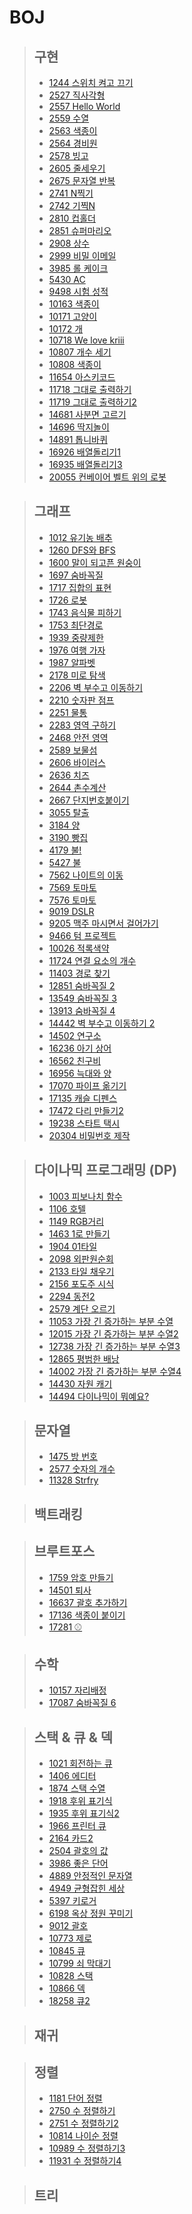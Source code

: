 # BOJ
> ## 구현
>  * [1244 스위치 켜고 끄기](https://github.com/Ji2z/I-Algorithm/blob/main/BOJ/구현/1244_스위치켜고끄기.java)
>  * [2527 직사각형](https://github.com/Ji2z/I-Algorithm/blob/main/BOJ/구현/2527_직사각형.java)
>  * [2557 Hello World](https://github.com/Ji2z/I-Algorithm/blob/main/BOJ/구현/2557_HelloWorld.py)
>  * [2559 수열](https://github.com/Ji2z/I-Algorithm/blob/main/BOJ/구현/2559_수열.java)
>  * [2563 색종이](https://github.com/Ji2z/I-Algorithm/blob/main/BOJ/구현/2563_색종이.java)
>  * [2564 경비원](https://github.com/Ji2z/I-Algorithm/blob/main/BOJ/구현/2564_경비원.java)
>  * [2578 빙고](https://github.com/Ji2z/I-Algorithm/blob/main/BOJ/구현/2578_빙고.java)
>  * [2605 줄세우기](https://github.com/Ji2z/I-Algorithm/blob/main/BOJ/구현/2605_줄세우기.java)
>  * [2675 문자열 반복](https://github.com/Ji2z/I-Algorithm/blob/main/BOJ/구현/2675_문자열반복.java)
>  * [2741 N찍기](https://github.com/Ji2z/I-Algorithm/blob/main/BOJ/구현/2741_N찍기.java)
>  * [2742 기찍N](https://github.com/Ji2z/I-Algorithm/blob/main/BOJ/구현/2742_기찍N.java)
>  * [2810 컵홀더](https://github.com/Ji2z/I-Algorithm/blob/main/BOJ/구현/2810_컵홀더.java)
>  * [2851 슈퍼마리오](https://github.com/Ji2z/I-Algorithm/blob/main/BOJ/구현/2851_슈퍼마리오.java)
>  * [2908 상수](https://github.com/Ji2z/I-Algorithm/blob/main/BOJ/구현/2908_상수.java)
>  * [2999 비밀 이메일](https://github.com/Ji2z/I-Algorithm/blob/main/BOJ/구현/2999_비밀이메일.java)
>  * [3985 롤 케이크](https://github.com/Ji2z/I-Algorithm/blob/main/BOJ/구현/3985_롤케이크.java)
>  * [5430 AC](https://github.com/Ji2z/I-Algorithm/blob/main/BOJ/구현/5430_AC.java)
>  * [9498 시험 성적](https://github.com/Ji2z/I-Algorithm/blob/main/BOJ/구현/9498_시험성적.java)
>  * [10163 색종이](https://github.com/Ji2z/I-Algorithm/blob/main/BOJ/구현/10163_색종이.java)
>  * [10171 고양이](https://github.com/Ji2z/I-Algorithm/blob/main/BOJ/구현/10171_고양이.py)
>  * [10172 개](https://github.com/Ji2z/I-Algorithm/blob/main/BOJ/구현/10172_개.py)
>  * [10718 We love kriii](https://github.com/Ji2z/I-Algorithm/blob/main/BOJ/구현/10718_Welovekriii.py)
>  * [10807 개수 세기](https://github.com/Ji2z/I-Algorithm/blob/main/BOJ/구현/10807_개수세기.java)
>  * [10808 색종이](https://github.com/Ji2z/I-Algorithm/blob/main/BOJ/구현/10808_알파벳개수.java)
>  * [11654 아스키코드](https://github.com/Ji2z/I-Algorithm/blob/main/BOJ/구현/11654_아스키코드.java)
>  * [11718 그대로 출력하기](https://github.com/Ji2z/I-Algorithm/blob/main/BOJ/구현/11718_그대로출력하기.java)
>  * [11719 그대로 출력하기2](https://github.com/Ji2z/I-Algorithm/blob/main/BOJ/구현/11719_그대로출력하기2.java)
>  * [14681 사분면 고르기](https://github.com/Ji2z/I-Algorithm/blob/main/BOJ/구현/14681_사분면고르기.java)
>  * [14696 딱지놀이](https://github.com/Ji2z/I-Algorithm/blob/main/BOJ/구현/14696_딱지놀이.java)
>  * [14891 톱니바퀴](https://github.com/Ji2z/I-Algorithm/blob/main/BOJ/구현/14891_톱니바퀴.java)
>  * [16926 배열돌리기1](https://github.com/Ji2z/I-Algorithm/blob/main/BOJ/구현/16926_배열돌리기1.java)
>  * [16935 배열돌리기3](https://github.com/Ji2z/I-Algorithm/blob/main/BOJ/구현/16935_배열돌리기3.java)
>  * [20055 컨베이어 벨트 위의 로봇](https://github.com/Ji2z/I-Algorithm/blob/main/BOJ/구현/20055_컨베이어벨트위의로봇.java)

> ## 그래프
>  * [1012 유기농 배추](https://github.com/Ji2z/I-Algorithm/blob/main/BOJ/그래프/1012_유기농배추.java)
>  * [1260 DFS와 BFS](https://github.com/Ji2z/I-Algorithm/blob/main/BOJ/그래프/1260_DFS와BFS.java)
>  * [1600 말이 되고픈 원숭이](https://github.com/Ji2z/I-Algorithm/blob/main/BOJ/그래프/1600_말이되고픈원숭이.java)
>  * [1697 숨바꼭질](https://github.com/Ji2z/I-Algorithm/blob/main/BOJ/그래프/1697_숨바꼭질.java)
>  * [1717 집합의 표현](https://github.com/Ji2z/I-Algorithm/blob/main/BOJ/그래프/1717_집합의표현.java)
>  * [1726 로봇](https://github.com/Ji2z/I-Algorithm/blob/main/BOJ/그래프/1726_로봇.java)
>  * [1743 음식물 피하기](https://github.com/Ji2z/I-Algorithm/blob/main/BOJ/그래프/1743_음식물피하기.java)
>  * [1753 최단경로](https://github.com/Ji2z/I-Algorithm/blob/main/BOJ/그래프/1753_최단경로.java)
>  * [1939 중량제한](https://github.com/Ji2z/I-Algorithm/blob/main/BOJ/그래프/1939_중량제한.java)
>  * [1976 여행 가자](https://github.com/Ji2z/I-Algorithm/blob/main/BOJ/그래프/1976_여행가자.java)
>  * [1987 알파벳](https://github.com/Ji2z/I-Algorithm/blob/main/BOJ/그래프/1987_알파벳.java)
>  * [2178 미로 탐색](https://github.com/Ji2z/I-Algorithm/blob/main/BOJ/그래프/2178_미로탐색.java)
>  * [2206 벽 부수고 이동하기](https://github.com/Ji2z/I-Algorithm/blob/main/BOJ/그래프/2206_벽부수고이동하기.java)
>  * [2210 숫자판 점프](https://github.com/Ji2z/I-Algorithm/blob/main/BOJ/그래프/2210_숫자판점프.java)
>  * [2251 물통](https://github.com/Ji2z/I-Algorithm/blob/main/BOJ/그래프/2251_물통.java)
>  * [2283 영역 구하기](https://github.com/Ji2z/I-Algorithm/blob/main/BOJ/그래프/2583_영역구하기.java)
>  * [2468 안전 영역](https://github.com/Ji2z/I-Algorithm/blob/main/BOJ/그래프/2468_안전영역.java)
>  * [2589 보물섬](https://github.com/Ji2z/I-Algorithm/blob/main/BOJ/그래프/2589_보물섬.java)
>  * [2606 바이러스](https://github.com/Ji2z/I-Algorithm/blob/main/BOJ/그래프/2606_바이러스.java)
>  * [2636 치즈](https://github.com/Ji2z/I-Algorithm/blob/main/BOJ/그래프/2636_치즈.java)
>  * [2644 촌수계산](https://github.com/Ji2z/I-Algorithm/blob/main/BOJ/그래프/2644_촌수계산.java)
>  * [2667 단지번호붙이기](https://github.com/Ji2z/I-Algorithm/blob/main/BOJ/그래프/2667_단지번호붙이기.java)
>  * [3055 탈출](https://github.com/Ji2z/I-Algorithm/blob/main/BOJ/그래프/3055_탈출.java)
>  * [3184 양](https://github.com/Ji2z/I-Algorithm/blob/main/BOJ/그래프/3184_양.java)
>  * [3190 빵집](https://github.com/Ji2z/I-Algorithm/blob/main/BOJ/그래프/3190_빵집.java)
>  * [4179 불!](https://github.com/Ji2z/I-Algorithm/blob/main/BOJ/그래프/4179_불!.java)
>  * [5427 불](https://github.com/Ji2z/I-Algorithm/blob/main/BOJ/그래프/5427_불.java)
>  * [7562 나이트의 이동](https://github.com/Ji2z/I-Algorithm/blob/main/BOJ/그래프/7562_나이트의이동.java)
>  * [7569 토마토](https://github.com/Ji2z/I-Algorithm/blob/main/BOJ/그래프/7569_토마토.java)
>  * [7576 토마토](https://github.com/Ji2z/I-Algorithm/blob/main/BOJ/그래프/7576_토마토.java)
>  * [9019 DSLR](https://github.com/Ji2z/I-Algorithm/blob/main/BOJ/그래프/9019_DSLR.java)
>  * [9205 맥주 마시면서 걸어가기](https://github.com/Ji2z/I-Algorithm/blob/main/BOJ/그래프/9205_맥주마시면서걸어가기.java)
>  * [9466 텀 프로젝트](https://github.com/Ji2z/I-Algorithm/blob/main/BOJ/그래프/9466_텀프로젝트.java)
>  * [10026 적록색약](https://github.com/Ji2z/I-Algorithm/blob/main/BOJ/그래프/10026_적록색약.java)
>  * [11724 연결 요소의 개수](https://github.com/Ji2z/I-Algorithm/blob/main/BOJ/그래프/11724_연결요소의개수.java)
>  * [11403 경로 찾기](https://github.com/Ji2z/I-Algorithm/blob/main/BOJ/그래프/11403_경로찾기.java)
>  * [12851 숨바꼭질 2](https://github.com/Ji2z/I-Algorithm/blob/main/BOJ/그래프/12851_숨바꼭질2.java)
>  * [13549 숨바꼭질 3](https://github.com/Ji2z/I-Algorithm/blob/main/BOJ/그래프/13549_숨바꼭질3.java)
>  * [13913 숨바꼭질 4](https://github.com/Ji2z/I-Algorithm/blob/main/BOJ/그래프/13913_숨바꼭질4.java)
>  * [14442 벽 부수고 이동하기 2](https://github.com/Ji2z/I-Algorithm/blob/main/BOJ/그래프/14442_벽부수고이동하기2.java)
>  * [14502 연구소](https://github.com/Ji2z/I-Algorithm/blob/main/BOJ/그래프/14502_연구소.java)
>  * [16236 아기 상어](https://github.com/Ji2z/I-Algorithm/blob/main/BOJ/그래프/16236_아기상어.java)
>  * [16562 친구비](https://github.com/Ji2z/I-Algorithm/blob/main/BOJ/그래프/16562_친구비.java)
>  * [16956 늑대와 양](https://github.com/Ji2z/I-Algorithm/blob/main/BOJ/그래프/16956_늑대와양.java)
>  * [17070 파이프 옮기기](https://github.com/Ji2z/I-Algorithm/blob/main/BOJ/그래프/17070_파이프옮기기.java)
>  * [17135 캐슬 디펜스](https://github.com/Ji2z/I-Algorithm/blob/main/BOJ/그래프/17135_캐슬디펜스.java)
>  * [17472 다리 만들기2](https://github.com/Ji2z/I-Algorithm/blob/main/BOJ/그래프/17472_다리만들기2.java)
>  * [19238 스타트 택시](https://github.com/Ji2z/I-Algorithm/blob/main/BOJ/그래프/19238_스타트택시.java)
>  * [20304 비밀번호 제작](https://github.com/Ji2z/I-Algorithm/blob/main/BOJ/그래프/20304_비밀번호제작.java)

> ## 다이나믹 프로그래밍 (DP)
>  * [1003 피보나치 함수](https://github.com/Ji2z/I-Algorithm/blob/main/BOJ/다이나믹%20프로그래밍_DP/1003_피보나치함수.java)
>  * [1106 호텔](https://github.com/Ji2z/I-Algorithm/blob/main/BOJ/다이나믹%20프로그래밍_DP/1106_호텔.java)
>  * [1149 RGB거리](https://github.com/Ji2z/I-Algorithm/blob/main/BOJ/다이나믹%20프로그래밍_DP/1149_RGB거리.java)
>  * [1463 1로 만들기](https://github.com/Ji2z/I-Algorithm/blob/main/BOJ/다이나믹%20프로그래밍_DP/1463_1로만들기.java)
>  * [1904 01타일](https://github.com/Ji2z/I-Algorithm/blob/main/BOJ/다이나믹%20프로그래밍_DP/1904_01타일.java)
>  * [2098 외판원순회](https://github.com/Ji2z/I-Algorithm/blob/main/BOJ/다이나믹%20프로그래밍_DP/2098_외판원순회.java)
>  * [2133 타일 채우기](https://github.com/Ji2z/I-Algorithm/blob/main/BOJ/다이나믹%20프로그래밍_DP/2133_타일채우기.java)
>  * [2156 포도주 시식](https://github.com/Ji2z/I-Algorithm/blob/main/BOJ/다이나믹%20프로그래밍_DP/2156_포도주시식.java)
>  * [2294 동전2](https://github.com/Ji2z/I-Algorithm/blob/main/BOJ/다이나믹%20프로그래밍_DP/2294_동전2.java)
>  * [2579 계단 오르기](https://github.com/Ji2z/I-Algorithm/blob/main/BOJ/다이나믹%20프로그래밍_DP/2579_계단오르기.java)
>  * [11053 가장 긴 증가하는 부분 수열](https://github.com/Ji2z/I-Algorithm/blob/main/BOJ/다이나믹%20프로그래밍_DP/11053_가장긴증가하는부분수열.java)
>  * [12015 가장 긴 증가하는 부분 수열2](https://github.com/Ji2z/I-Algorithm/blob/main/BOJ/다이나믹%20프로그래밍_DP/12015_가장긴증가하는부분수열2.java)
>  * [12738 가장 긴 증가하는 부분 수열3](https://github.com/Ji2z/I-Algorithm/blob/main/BOJ/다이나믹%20프로그래밍_DP/12738_가장긴증가하는부분수열3.java)
>  * [12865 평범한 배낭](https://github.com/Ji2z/I-Algorithm/blob/main/BOJ/다이나믹%20프로그래밍_DP/12865_평범한배낭.java)
>  * [14002 가장 긴 증가하는 부분 수열4](https://github.com/Ji2z/I-Algorithm/blob/main/BOJ/다이나믹%20프로그래밍_DP/14002_가장긴증가하는부분수열4.java)
>  * [14430 자원 캐기](https://github.com/Ji2z/I-Algorithm/blob/main/BOJ/다이나믹%20프로그래밍_DP/14430_자원캐기.java)
>  * [14494 다이나믹이 뭐예요?](https://github.com/Ji2z/I-Algorithm/blob/main/BOJ/다이나믹%20프로그래밍_DP/14494_다이나믹이뭐예요.java)

> ## 문자열
>  * [1475 방 번호](https://github.com/Ji2z/I-Algorithm/blob/main/BOJ/문자열/1475_방번호.java)
>  * [2577 숫자의 개수](https://github.com/Ji2z/I-Algorithm/blob/main/BOJ/문자열/2577_숫자의개수.java)
>  * [11328 Strfry](https://github.com/Ji2z/I-Algorithm/blob/main/BOJ/문자열/11328_Strfry.java)

> ## 백트래킹

> ## 브루트포스
>  * [1759 암호 만들기](https://github.com/Ji2z/I-Algorithm/blob/main/BOJ/브루트포스/1759_암호만들기.java)
>  * [14501 퇴사](https://github.com/Ji2z/I-Algorithm/blob/main/BOJ/브루트포스/14501_퇴사.java)
>  * [16637 괄호 추가하기](https://github.com/Ji2z/I-Algorithm/blob/main/BOJ/브루트포스/16637_괄호추가하기.java)
>  * [17136 색종이 붙이기](https://github.com/Ji2z/I-Algorithm/blob/main/BOJ/브루트포스/17136_색종이붙이기.java)
>  * [17281 ⚾](https://github.com/Ji2z/I-Algorithm/blob/main/BOJ/브루트포스/17281_⚾.java)

> ## 수학
>  * [10157 자리배정](https://github.com/Ji2z/I-Algorithm/blob/main/BOJ/수학/10157_자리배정.java)
>  * [17087 숨바꼭질 6](https://github.com/Ji2z/I-Algorithm/blob/main/BOJ/수학/17087_숨바꼭질6.java)

> ## 스택 & 큐 & 덱
>  * [1021 회전하는 큐](https://github.com/Ji2z/I-Algorithm/blob/main/BOJ/스택%20&%20큐%20&%20덱/1021_회전하는큐.java)
>  * [1406 에디터](https://github.com/Ji2z/I-Algorithm/blob/main/BOJ/스택%20&%20큐%20&%20덱/1406_에디터.java)
>  * [1874 스택 수열](https://github.com/Ji2z/I-Algorithm/blob/main/BOJ/스택%20&%20큐%20&%20덱/1874_스택수열.java)
>  * [1918 후위 표기식](https://github.com/Ji2z/I-Algorithm/blob/main/BOJ/스택%20&%20큐%20&%20덱/1918_후위표기식.java)
>  * [1935 후위 표기식2](https://github.com/Ji2z/I-Algorithm/blob/main/BOJ/스택%20&%20큐%20&%20덱/1935_후위표기식2.java)
>  * [1966 프린터 큐](https://github.com/Ji2z/I-Algorithm/blob/main/BOJ/스택%20&%20큐%20&%20덱/1966_프린터큐.java)
>  * [2164 카드2](https://github.com/Ji2z/I-Algorithm/blob/main/BOJ/스택%20&%20큐%20&%20덱/2164_카드2.java)
>  * [2504 괄호의 값](https://github.com/Ji2z/I-Algorithm/blob/main/BOJ/스택%20&%20큐%20&%20덱/2504_괄호의값.java)
>  * [3986 좋은 단어](https://github.com/Ji2z/I-Algorithm/blob/main/BOJ/스택%20&%20큐%20&%20덱/3986_좋은단어.java)
>  * [4889 안정적인 문자열](https://github.com/Ji2z/I-Algorithm/blob/main/BOJ/스택%20&%20큐%20&%20덱/4889_안정적인문자열.java)
>  * [4949 균형잡힌 세상](https://github.com/Ji2z/I-Algorithm/blob/main/BOJ/스택%20&%20큐%20&%20덱/4949_균형잡힌세상.java)
>  * [5397 키로거](https://github.com/Ji2z/I-Algorithm/blob/main/BOJ/스택%20&%20큐%20&%20덱/5397_키로거.java)
>  * [6198 옥상 정원 꾸미기](https://github.com/Ji2z/I-Algorithm/blob/main/BOJ/스택%20&%20큐%20&%20덱/6198_옥상정원꾸미기.java)
>  * [9012 괄호](https://github.com/Ji2z/I-Algorithm/blob/main/BOJ/스택%20&%20큐%20&%20덱/9012_괄호.java)
>  * [10773 제로](https://github.com/Ji2z/I-Algorithm/blob/main/BOJ/스택%20&%20큐%20&%20덱/10773_제로.java)
>  * [10845 큐](https://github.com/Ji2z/I-Algorithm/blob/main/BOJ/스택%20&%20큐%20&%20덱/10845_큐.java)
>  * [10799 쇠 막대기](https://github.com/Ji2z/I-Algorithm/blob/main/BOJ/스택%20&%20큐%20&%20덱/10799_쇠막대기.java)
>  * [10828 스택](https://github.com/Ji2z/I-Algorithm/blob/main/BOJ/스택%20&%20큐%20&%20덱/10828_스택.java)
>  * [10866 덱](https://github.com/Ji2z/I-Algorithm/blob/main/BOJ/스택%20&%20큐%20&%20덱/10866_덱.java)
>  * [18258 큐2](https://github.com/Ji2z/I-Algorithm/blob/main/BOJ/스택%20&%20큐%20&%20덱/18258_큐2.java)

> ## 재귀

> ## 정렬
>  * [1181 단어 정렬](https://github.com/Ji2z/I-Algorithm/blob/main/BOJ/정렬/1181_단어정렬.java)
>  * [2750 수 정렬하기](https://github.com/Ji2z/I-Algorithm/blob/main/BOJ/정렬/2750_수정렬하기.java)
>  * [2751 수 정렬하기2](https://github.com/Ji2z/I-Algorithm/blob/main/BOJ/정렬/2751_수정렬하기2.java)
>  * [10814 나이순 정렬](https://github.com/Ji2z/I-Algorithm/blob/main/BOJ/정렬/10814_나이순정렬.java)
>  * [10989 수 정렬하기3](https://github.com/Ji2z/I-Algorithm/blob/main/BOJ/정렬/10989_수정렬하기3.java)
>  * [11931 수 정렬하기4](https://github.com/Ji2z/I-Algorithm/blob/main/BOJ/정렬/11931_수정렬하기4.java)

> ## 트리
